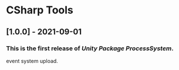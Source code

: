 # CSharp Tools

## [1.0.0] - 2021-09-01

### This is the first release of *Unity Package ProcessSystem*.

event system upload.
